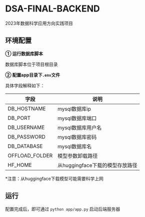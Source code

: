 # DSA-FINAL-BACKEND

2023年数据科学应用方向实践项目



## 环境配置

**① 运行数据库脚本**

数据库脚本位于项目根目录

**② 配置app目录下`.env`文件**

具体字段解释如下：

| 字段           | 说明                            |
| -------------- | ------------------------------- |
| DB_HOSTNAME    | mysql数据库ip                   |
| DB_PORT        | mysql数据库端口                 |
| DB_USERNAME    | mysql数据库用户名               |
| DB_PASSWORD    | mysql数据库密码                 |
| DB_DATABASE    | mysql数据库名                   |
| OFFLOAD_FOLDER | 模型参数卸载路径                |
| HF_HOME        | 从huggingface下载的模型存放路径 |

*注意：从huggingface下载模型可能需要科学上网



## 运行

配置完成后，即可通过 `python app/app.py` 启动后端服务器
